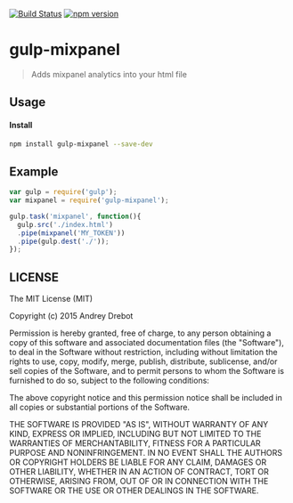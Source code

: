 [![Build Status](https://travis-ci.org/andreydrebot/gulp-mixpanel.svg?branch=master)](https://travis-ci.org/andreydrebot/gulp-mixpanel) [![npm version](https://badge.fury.io/js/gulp-mixpanel.svg)](http://badge.fury.io/js/gulp-mixpanel)

# gulp-mixpanel
> Adds mixpanel analytics into your html file

## Usage


#### Install

```bash
npm install gulp-mixpanel --save-dev
```

## Example

```js
var gulp = require('gulp');
var mixpanel = require('gulp-mixpanel');

gulp.task('mixpanel', function(){
  gulp.src('./index.html')
  .pipe(mixpanel('MY_TOKEN'))
  .pipe(gulp.dest('./'));
});
```

## LICENSE

The MIT License (MIT)


Copyright (c) 2015 Andrey Drebot

Permission is hereby granted, free of charge, to any person obtaining a copy
of this software and associated documentation files (the "Software"), to deal
in the Software without restriction, including without limitation the rights
to use, copy, modify, merge, publish, distribute, sublicense, and/or sell
copies of the Software, and to permit persons to whom the Software is
furnished to do so, subject to the following conditions:

The above copyright notice and this permission notice shall be included in all
copies or substantial portions of the Software.

THE SOFTWARE IS PROVIDED "AS IS", WITHOUT WARRANTY OF ANY KIND, EXPRESS OR
IMPLIED, INCLUDING BUT NOT LIMITED TO THE WARRANTIES OF MERCHANTABILITY,
FITNESS FOR A PARTICULAR PURPOSE AND NONINFRINGEMENT. IN NO EVENT SHALL THE
AUTHORS OR COPYRIGHT HOLDERS BE LIABLE FOR ANY CLAIM, DAMAGES OR OTHER
LIABILITY, WHETHER IN AN ACTION OF CONTRACT, TORT OR OTHERWISE, ARISING FROM,
OUT OF OR IN CONNECTION WITH THE SOFTWARE OR THE USE OR OTHER DEALINGS IN THE
SOFTWARE.
